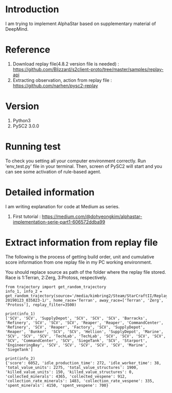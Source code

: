 # Introduction
I am trying to implement AlphaStar based on supplementary material of DeepMind.

# Reference
1. Download replay file(4.8.2 version file is needed) : https://github.com/Blizzard/s2client-proto/tree/master/samples/replay-api
2. Extracting observation, action from replay file : https://github.com/narhen/pysc2-replay

# Version
1. Python3
2. PySC2 3.0.0

# Running test
To check you setting all your computer environment correctly. Run 'env_test.py' file in your terminal.
Then, screen of PySC2 will start and you can see some activation of rule-based agent. 

# Detailed information
I am writing explanation for code at Medium as series.

1. First tutorial : https://medium.com/@dohyeongkim/alphastar-implementation-serie-part1-606572ddba99

# Extract information from replay file
The following is the process of getting build order, unit and cumulative score information from one replay file in my PC working environment.

You should replace source as path of the folder where the replay file stored. Race is 1:Terran, 2:Zerg, 3:Protoss, respectively.

```
from trajectory import get_random_trajectory
info_1, info_2 = get_random_trajectory(source='/media/kimbring2/Steam/StarCraftII/Replays/4.8.2.71663-20190123_035823-1/', home_race='Terran', away_race=['Terran', 'Zerg', 'Protoss'], replay_filter=3500)

print(info_1)
['SCV', 'SCV', 'SupplyDepot', 'SCV', 'SCV', 'SCV', 'Barracks', 'Refinery', 'SCV', 'SCV', 'SCV', 'Reaper', 'Reaper', 'CommandCenter', 'Refinery', 'SCV', 'Reaper', 'Factory', 'SCV', 'SupplyDepot', 'Reaper', 'Bunker', 'SCV', 'SCV', 'Hellion', 'SupplyDepot', 'Marine', 'SCV', 'SCV', 'SCV', 'TechLab', 'TechLab', 'SCV', 'SCV', 'SCV', 'SCV', 'SCV', 'CommandCenter', 'SCV', 'SiegeTank', 'SCV', 'Starport', 'EngineeringBay', 'SCV', 'SCV', 'SCV', 'SCV', 'SCV', 'Marine', 'SiegeTank']

print(info_2)
{'score': 6052, 'idle_production_time': 272, 'idle_worker_time': 38, 'total_value_units': 2275, 'total_value_structures': 1900, 'killed_value_units': 150, 'killed_value_structures': 0, 'collected_minerals': 4365, 'collected_vespene': 912, 'collection_rate_minerals': 1483, 'collection_rate_vespene': 335, 'spent_minerals': 4150, 'spent_vespene': 700}
```

